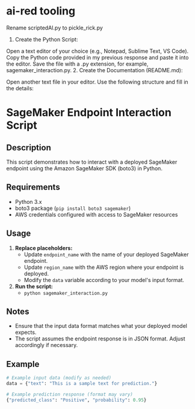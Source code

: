 # ai-red tooling


Rename scriptedAI.py to pickle_rick.py
1. Create the Python Script:

Open a text editor of your choice (e.g., Notepad, Sublime Text, VS Code).
Copy the Python code provided in my previous response and paste it into the editor.
Save the file with a .py extension, for example, sagemaker_interaction.py.
2. Create the Documentation (README.md):

Open another text file in your editor.
Use the following structure and fill in the details:

# SageMaker Endpoint Interaction Script

## Description

This script demonstrates how to interact with a deployed SageMaker endpoint using the Amazon SageMaker SDK (boto3) in Python.

## Requirements

- Python 3.x
- boto3 package (`pip install boto3 sagemaker`)
- AWS credentials configured with access to SageMaker resources

## Usage

1. **Replace placeholders:**
   - Update `endpoint_name` with the name of your deployed SageMaker endpoint.
   - Update `region_name` with the AWS region where your endpoint is deployed.
   - Modify the `data` variable according to your model's input format. 
2. **Run the script:**
   - `python sagemaker_interaction.py`

## Notes

- Ensure that the input data format matches what your deployed model expects.
- The script assumes the endpoint response is in JSON format. Adjust accordingly if necessary.

## Example

```python
# Example input data (modify as needed)
data = {"text": "This is a sample text for prediction."}

# Example prediction response (format may vary)
{"predicted_class": "Positive", "probability": 0.95}
